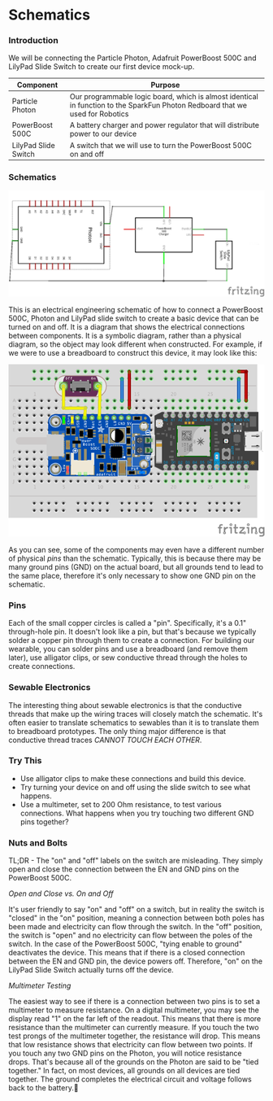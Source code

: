 # Schematics

### Introduction

We will be connecting the Particle Photon, Adafruit PowerBoost 500C and LilyPad Slide Switch to create our first device mock-up.

|Component|Purpose|
|---------|-------|
|Particle Photon|Our programmable logic board, which is almost identical in function to the SparkFun Photon Redboard that we used for Robotics|
|PowerBoost 500C|A battery charger and power regulator that will distribute power to our device|
|LilyPad Slide Switch|A switch that we will use to turn the PowerBoost 500C on and off|

### Schematics

![Powerboost Schematic](./images/powerboost-schem.png)

This is an electrical engineering schematic of how to connect a PowerBoost 500C, Photon and LilyPad slide switch to create a basic device that can be turned on and off. It is a diagram that shows the electrical connections between components. It is a symbolic diagram, rather than a physical diagram, so the object may look different when constructed. For example, if we were to use a breadboard to construct this device, it may look like this:

![Powerboost Breadboard Images](./images/powerboost-bb.png)

As you can see, some of the components may even have a different number of physical _pins_ than the schematic. Typically, this is because there may be many ground pins (GND) on the actual board, but all grounds tend to lead to the same place, therefore it's only necessary to show one GND pin on the schematic.

### Pins

Each of the small copper circles is called a "pin". Specifically, it's a 0.1" through-hole pin. It doesn't look like a pin, but that's because we typically solder a copper pin through them to create a connection. For building our wearable, you can solder pins and use a breadboard (and remove them later), use alligator clips, or sew conductive thread through the holes to create connections.

### Sewable Electronics

The interesting thing about sewable electronics is that the conductive threads that make up the wiring traces will closely match the schematic. It's often easier to translate schematics to sewables than it is to translate them to breadboard prototypes. The only thing major difference is that conductive thread traces _*CANNOT TOUCH EACH OTHER*_.

### Try This

- Use alligator clips to make these connections and build this device. 
- Try turning your device on and off using the slide switch to see what happens.
- Use a multimeter, set to 200 Ohm resistance, to test various connections. What happens when you try touching two different GND pins together? 

### Nuts and Bolts

TL;DR - The "on" and "off" labels on the switch are misleading. They simply open and close the connection between the EN and GND pins on the PowerBoost 500C.

_Open and Close vs. On and Off_

It's user friendly to say "on" and "off" on a switch, but in reality the switch is "closed" in the "on" position, meaning a connection between both poles has been made and electricity can flow through the switch. In the "off" position, the switch is "open" and no electricity can flow between the poles of the switch. In the case of the PowerBoost 500C, "tying enable to ground" deactivates the device. This means that if there is a closed connection between the EN and GND pin, the device powers off. Therefore, "on" on the LilyPad Slide Switch actually turns off the device.

_Multimeter Testing_

The easiest way to see if there is a connection between two pins is to set a multimeter to measure resistance. On a digital multimeter, you may see the display read "1" on the far left of the readout. This means that there is more resistance than the multimeter can currently measure. If you touch the two test prongs of the multimeter together, the resistance will drop. This means that low resistance shows that electricity can flow between two points. If you touch any two GND pins on the Photon, you will notice resistance drops. That's because all of the grounds on the Photon are said to be "tied together." In fact, on most devices, all grounds on all devices are tied together. The ground completes the electrical circuit and voltage follows back to the battery.